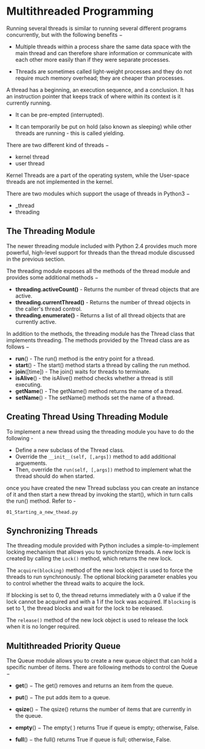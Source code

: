 # Multithreaded Programming
Running several threads is similar to running several different programs concurrently, but with the following benefits −

* Multiple threads within a process share the same data space with the main thread and can therefore share information or communicate with each other more easily than if they were separate processes.

* Threads are sometimes called light-weight processes and they do not require much memory overhead; they are cheaper than processes.

A thread has a beginning, an execution sequence, and a conclusion. It has an instruction pointer that keeps track of where within its context is it currently running.

* It can be pre-empted (interrupted).

* It can temporarily be put on hold (also known as sleeping) while other threads are running - this is called yielding.

There are two different kind of threads −

* kernel thread
* user thread
  
Kernel Threads are a part of the operating system, while the User-space threads are not implemented in the kernel.

There are two modules which support the usage of threads in Python3 −
* _thread
* threading


## The Threading Module
The newer threading module included with Python 2.4 provides much more powerful, high-level support for threads than the thread module discussed in the previous section.

The threading module exposes all the methods of the thread module and provides some additional methods −
* **threading.activeCount()** - Returns the number of thread objects that are active.
*  **threading.currentThread()** - Returns the number of thread objects in the caller's thread control.
*  **threading.enumerate()** - Returns a list of all thread objects that are currently active.

In addition to the methods, the threading module has the Thread class that implements threading. The methods provided by the Thread class are as follows −
* **run**() - The run() method is the entry point for a thread.
* **start**() - The start() method starts a thread by calling the run method.
* **join**([time]) - The join() waits for threads to terminate.
* **isAlive**() - the isAlive() method checks whether a thread is still executing.
* **getName**() - The getName() method returns the name of a thread.
* **setName**() - The setName() methods set the name of a thread.

## Creating Thread Using Threading Module
To implement a new thread using the threading module you have to do the following -
* Define a new subclass of the Thread class.
* Override the `__init__(self, [,args])` method to add additional arguements.
* Then, override the `run(self, [,args])` method to implement what the thread should do when started.

once you have created the new Thread subclass you can create an instance of it and then  start a new thread by invoking the start(), which in turn calls the run() method.
Refer to -

```
01_Starting_a_new_thead.py
```
## Synchronizing Threads
The threading module provided with Python includes a simple-to-implement locking mechanism that allows you to synchronize threads. A new lock is created by calling the `Lock()` method, which returns the new lock.

The `acquire(blocking)` method of the new lock object is used to force the threads to run synchronously. The optional blocking parameter enables you to control whether the thread waits to acquire the lock.

If blocking is set to 0, the thread returns immediately with a 0 value if the lock cannot be acquired and with a 1 if the lock was acquired. If `blocking` is set to 1, the thread blocks and wait for the lock to be released.

The `release()` method of the new lock object is used to release the lock when it is no longer required.

## Multithreaded Priority Queue
The Queue module allows you to create a new queue object that can hold a specific number of items. There are following methods to control the Queue −
* **get**() − The get() removes and returns an item from the queue.

* **put**() − The put adds item to a queue.

* **qsize**() − The qsize() returns the number of items that are currently in the queue.

* **empty**() − The empty( ) returns True if queue is empty; otherwise, False.

* **full**() − the full() returns True if queue is full; otherwise, False.